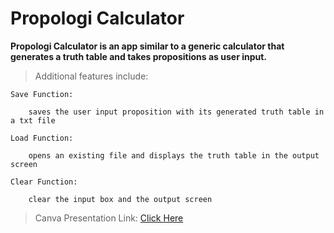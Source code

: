 # Propologi Calculator
**Propologi Calculator is an app similar to a generic calculator that generates a truth table and takes propositions as user input.**

> Additional features include: 

    Save Function:

        saves the user input proposition with its generated truth table in a txt file
 
    Load Function:
  
        opens an existing file and displays the truth table in the output screen
     
    Clear Function:
  
        clear the input box and the output screen


> Canva Presentation Link: [Click Here](https://www.canva.com/design/DAFU63rBUzE/_2qL3NSsJs6WBGCveMHBpg/view?utm_content=DAFU63rBUzE&utm_campaign=designshare&utm_medium=link&utm_source=publishsharelink)
